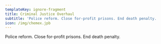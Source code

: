 ```yaml
---
templateKey: ignore-fragment
title: Criminal Justice Overhaul
subtitle: 'Police reform. Close for-profit prisons. End death penalty.'
icon: /img/chemex.jpb
---
```


Police reform. Close for-profit prisons. End death penalty.
